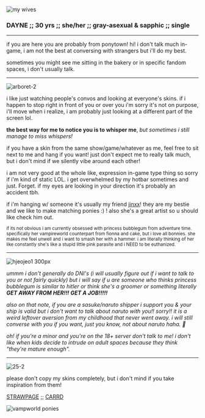 ![my wives](https://github.com/user-attachments/assets/73901dc0-4974-4cda-be13-beb36d41d322)
### DAYNE ;; 30 yrs ;; she/her ;; gray-asexual & sapphic ;; single
--------------------------------

if you are here you are probably from ponytown! hi! i don't talk much in-game, i am not the best at conversing with strangers but i'll do my best.

sometimes you might see me sitting in the bakery or in specific fandom spaces, i don't usually talk.

--------------------------------
![arboret-2](https://github.com/user-attachments/assets/3fb9d786-2b74-4cf5-846c-c631324275f7)

i like just watching people's convos and looking at everyone's skins. if i happen to stop right in front of you or over you i'm sorry it's not on purpose, i'll move when i realize, i am probably just looking at a different part of the screen lol.

**the best way for me to notice you is to whisper me**, *but sometimes i still manage to miss whispers!*

if you have a skin from the same show/game/whatever as me, feel free to sit next to me and hang if you want! just don't expect me to really talk much, but i don't mind if we silently vibe around each other!

i am not very good at the whole like, expression in-game type thing so sorry if i'm kind of static LOL. i get overwhelmed by my hotbar sometimes and just. Forget. if my eyes are looking in your direction it's probably an accident tbh.

if i'm hanging w/ someone it's usually my friend [jinxx](https://github.com/JinxxedVexx)! they are my bestie and we like to make matching ponies :) ! also she's a great artist so u should like check him out.

<sub>if its not obvious i am currently obsessed with princess bubblegum from adventure time. specifically her vampireworld counterpart from fionna and cake, but i love all bonnies. she makes me feel unwell and i want to smash her with a hammer. i am literally thinking of her like constantly she's like a stupid little pink parasite and i NEED to be euthanized.</sub>

--------------------------------
![hjeojeo1 300px](https://github.com/user-attachments/assets/81866465-3436-4ed5-bb9f-e811806acdbf)

*ummm i don't generally do DNI's (i will usually figure out if i want to talk to you or not fairly quickly) but i will say if u are someone who thinks princess bubblegum is similar to hitler or think she's a groomer or something literally **GET AWAY FROM HER!!! GET A JOB!!!!!***

*also on that note, if you are a sasuke/naruto shipper i support you & your ship is valid but i don't want to talk about naruto with you!! sorry!! it is a weird leftover aversion from my childhood that never went away. i will still converse with you if you want, just you know, not about naruto haha. :sparkling_heart:*

*oh! if you're a minor and you're on the 18+ server don't talk to me! i don't like when kids decide to intrude on adult spaces because they think "they're mature enough".*

--------------------------------
![25-2](https://github.com/user-attachments/assets/1ca7cbc9-f811-44f6-94e1-c99b008c2fd2)

please don't copy my skins completely, but i don't mind if you take inspiration from them!

[STRAWPAGE](https://yesterdayne.straw.page/) ;; [CARRD](https://yesterdayne.carrd.co/)

![vampworld ponies](https://i.imgur.com/5PJqMk6.png)
<!---yesterdayne/yesterdayne is a ✨ special ✨ repository because its `README.md` (this file) appears on your GitHub profile.
You can click the Preview link to take a look at your changes.
--->
